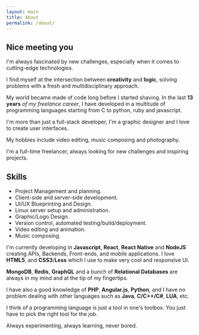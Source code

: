 ```yaml
---
layout: main
title: About
permalink: /about/
---
```



## Nice meeting you

I'm always fascinated by new challenges, especially when it comes to cutting-edge technologies.

I find myself at the intersection between __creativity__ and __logic__, solving problems
with a fresh and multidisciplinary approach.

My world became made of code long before I started shaving. In the last __13 years__ _of my freelance career_, I have developed in a multitude of programming languages starting from C to python, ruby and javascript.

I'm more than just a full-stack developer, I'm a graphic designer and
I love to create user interfaces.

My hobbies include video editing, music composing and photography.

I'm a full-time freelancer, always looking for new challenges and inspiring projects.

## Skills

 - Project Management and planning.
 - Client-side and server-side development.
 - UI/UX Blueprinting and Design.
 - Linux server setup and administration.
 - Graphic/Logo Design.
 - Version control, automated testing/build/deployment.
 - Video editing and animation.
 - Music composing.

I'm currently developing in __Javascript__, __React__, __React Native__ and __NodeJS__
creating APIs, Backends, Front-ends, and mobile applications.
I love __HTML5__, and __CSS3__/__Less__ which I use to make very cool and responsive UI.  

__MongoDB__, __Redis__, __GraphQL__ and a bunch of __Relational Databases__ are always in my mind and at the tip of my fingertips.

I have also a good knowledge of __PHP__, __Angular.js__, __Python__, and I have no problem dealing with other languages such as  __Java__, __C/C++/C#__, __LUA__, etc.

I think of a programming language is just a tool in one's toolbox.
You just have to pick the right tool for the job.

Always experimenting, always learning, never bored.

